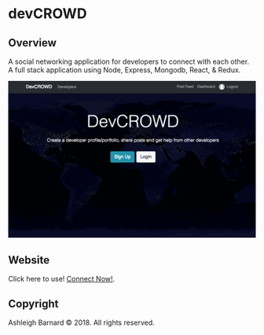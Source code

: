 

# devCROWD

## Overview

A social networking application for developers to connect with each other. A full stack application using Node, Express, Mongodb, React, & Redux.


![devCROWD](client/src/img/devc1.png)


## Website
Click here to use! [Connect Now!](https://afternoon-shore-70439.herokuapp.com/).

## Copyright

Ashleigh Barnard © 2018.  All rights reserved.
